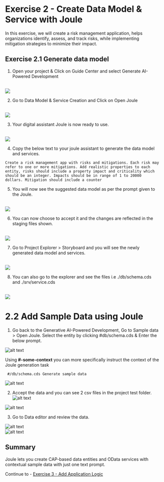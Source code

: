 # Exercise 2 - Create Data Model & Service with Joule

In this exercise, we will create a risk management application, helps organizations identify, assess, and track risks, while implementing mitigation strategies to minimize their impact.

## Exercise 2.1 Generate data model

1. Open your project & Click on Guide Center and select Generate AI-Powered Development

<br>![](/exercises/ex2/images/guidecenter.png)

2. Go to Data Model & Service Creation and Click on Open Joule

<br>![](/exercises/ex2/images/openjoule.png)

3. Your digital assistant Joule is now ready to use.

<br>![](/exercises/ex2/images/joule.png)

4. Copy the below text to your joule assistant to generate the data model and services.
```
Create a risk management app with risks and mitigations. Each risk may refer to one or more mitigations. Add realistic properties to each entity, risks should include a property impact and criticality which should be an integer. Impacts should be in range of 1 to 20000 dollars. Mitigation should include a counter
```

5. You will now see the suggested data model as per the prompt given to the Joule. 

<br>![](/exercises/ex2/images/jouledatamodel1.png)

6. You can now choose to accept it and the changes are reflected in the staging files shown.

<br>![](/exercises/ex2/images/datamodel2.png)

7. Go to Project Explorer > Storyboard and you will see the newly generated data model and services.

<br>![](/exercises/ex2/images/storyboard.png)

8. You can also go to the explorer and see the files i.e ./db/schema.cds and ./srv/service.cds

<br>![](/exercises/ex2/images/cdsfiles.png)

# 2.2 Add Sample Data using Joule

1. Go back to the Generative AI-Powered Development, Go to Sample data > Open Joule. Select the entity by clicking #db/schema.cds & Enter the below prompt.

![alt text](/exercises/ex2/images/image.png)

Using __#-some-context__ you can more specifically instruct the context of the Joule generation task
```
 #/db/schema.cds Generate sample data
```
![alt text](/exercises/ex2/images/image-1.png)

2. Accept the data and you can see 2 csv files in the project test folder.
![alt text](/exercises/ex2/images/accept_sampledata.png)
<!--[alt text](/exercises/ex2/images/{FE7255FC-AF99-4224-A56A-47DA10941159}.png)-->
![alt text](/exercises/ex2/images/testdata_projecttree.png)  

3. Go to Data editor and review the data.

![alt text](/exercises/ex2/images/open_editor-sampledata.png)  
![alt text](/exercises/ex2/images/{BA0BA16D-280F-499D-9CC0-46189648A513}.png)







## Summary

Joule lets you create CAP-based data entities and OData services with contextual sample data with just one text prompt. 

Continue to - [Exercise 3 - Add Application Logic](../ex3/README.md)

